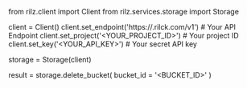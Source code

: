 from rilz.client import Client
from rilz.services.storage import Storage

client = Client()
client.set_endpoint('https://<REGION>.rilck.com/v1') # Your API Endpoint
client.set_project('<YOUR_PROJECT_ID>') # Your project ID
client.set_key('<YOUR_API_KEY>') # Your secret API key

storage = Storage(client)

result = storage.delete_bucket(
    bucket_id = '<BUCKET_ID>'
)
